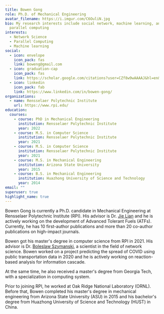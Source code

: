 ```yaml
---
title: Bowen Gong
role: Ph.D. of Mechanical Engineering
avatar_filename: https://i.imgur.com/C6OuliN.jpg
bio: My research interests include social network, machine learning, and
  parallel computing
interests:
  - Network Science
  - Parallel Computing
  - Machine learning
social:
  - icon: envelope
    icon_pack: fas
    link: boweng@gmail.com
  - icon: graduation-cap
    icon_pack: fas
    link: https://scholar.google.com/citations?user=CZf8w9wAAAAJ&hl=en&oi=ao
  - icon: linkedin
    icon_pack: fab
    link: https://www.linkedin.com/in/bowen-gong/
organizations:
  - name: Rensselaer Polytechnic Institute
    url: https://www.rpi.edu/
education:
  courses:
    - course: PhD in Mechanical Engineering
      institution: Rensselaer Polytechnic Institute
      year: 2022
    - course: M.S. in Computer Science
      institution: Rensselaer Polytechnic Institute
      year: 2021
    - course: M.S. in Computer Science
      institution: Rensselaer Polytechnic Institute
      year: 2021
    - course: M.S. in Mechanical Engineering
      institution: Arizona State University
      year: 2015
    - course: B.S. in Mechanical Engineering
      institution: Huazhong University of Science and Technology
      year: 2014
email: ""
superuser: true
highlight_name: true
---
```

Bowen Gong is currently a Ph.D. candidate in Mechanical Engineering at Rensselaer Polytechnic Institute (RPI). His advisor is Dr. [Jie Lian](http://homepages.rpi.edu/~lianj/about.html) and he is actively working on the development of Advanced Tolerant Fuels (ATFs). Currently, he has 10 first-author publications and more than 20 co-author publications on high-impact journals.

Bowen got his master's degree in computer science from RPI in 2021. His advisor is Dr. [Boleslaw Szymanski](http://cs.rpi.edu/~szymansk/), a scientist in the field of network science. Bowen worked on a project predicting the spread of COVID using public transportation data in 2020 and he is actively working on reaction-based analysis for information cascade.

At the same time, he also received a master's degree from Georgia Tech, with a specialization in computing system.

Prior to joining RPI, he worked at Oak Ridge National Laboratory (ORNL). Before that, Bowen completed his master's degree in mechanical engineering from Arizona State University (ASU) in 2015 and his bachelor's degree from Huazhong University of Science and Technology (HUST) in China.